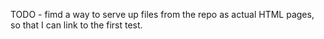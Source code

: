 
TODO - fimd a way to serve up files from the repo as actual HTML pages, so that I can link to the first test.
